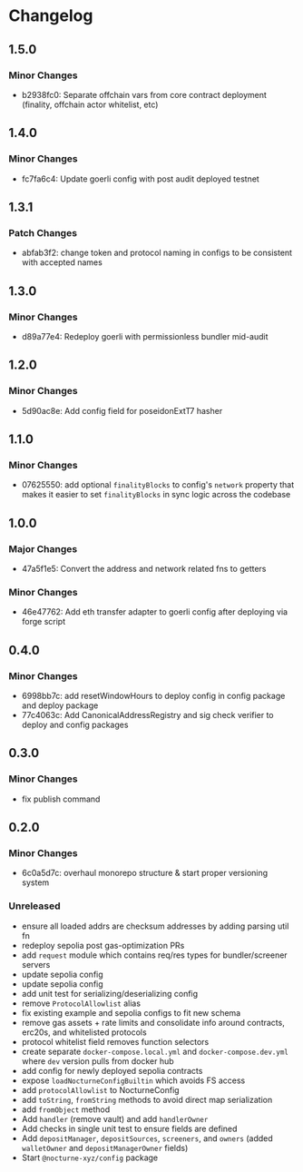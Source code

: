 # Changelog

## 1.5.0

### Minor Changes

- b2938fc0: Separate offchain vars from core contract deployment (finality, offchain actor whitelist, etc)

## 1.4.0

### Minor Changes

- fc7fa6c4: Update goerli config with post audit deployed testnet

## 1.3.1

### Patch Changes

- abfab3f2: change token and protocol naming in configs to be consistent with accepted names

## 1.3.0

### Minor Changes

- d89a77e4: Redeploy goerli with permissionless bundler mid-audit

## 1.2.0

### Minor Changes

- 5d90ac8e: Add config field for poseidonExtT7 hasher

## 1.1.0

### Minor Changes

- 07625550: add optional `finalityBlocks` to config's `network` property that makes it easier to set `finalityBlocks` in sync logic across the codebase

## 1.0.0

### Major Changes

- 47a5f1e5: Convert the address and network related fns to getters

### Minor Changes

- 46e47762: Add eth transfer adapter to goerli config after deploying via forge script

## 0.4.0

### Minor Changes

- 6998bb7c: add resetWindowHours to deploy config in config package and deploy package
- 77c4063c: Add CanonicalAddressRegistry and sig check verifier to deploy and config packages

## 0.3.0

### Minor Changes

- fix publish command

## 0.2.0

### Minor Changes

- 6c0a5d7c: overhaul monorepo structure & start proper versioning system

### Unreleased

- ensure all loaded addrs are checksum addresses by adding parsing util fn
- redeploy sepolia post gas-optimization PRs
- add `request` module which contains req/res types for bundler/screener servers
- update sepolia config
- update sepolia config
- add unit test for serializing/deserializing config
- remove `ProtocolAllowlist` alias
- fix existing example and sepolia configs to fit new schema
- remove gas assets + rate limits and consolidate info around contracts, erc20s, and whitelisted protocols
- protocol whitelist field removes function selectors
- create separate `docker-compose.local.yml` and `docker-compose.dev.yml` where `dev` version pulls from docker hub
- add config for newly deployed sepolia contracts
- expose `loadNocturneConfigBuiltin` which avoids FS access
- add `protocolAllowlist` to NocturneConfig
- add `toString`, `fromString` methods to avoid direct map serialization
- add `fromObject` method
- Add `handler` (remove vault) and add `handlerOwner`
- Add checks in single unit test to ensure fields are defined
- Add `depositManager`, `depositSources`, `screeners`, and `owners` (added `walletOwner` and `depositManagerOwner` fields)
- Start `@nocturne-xyz/config` package
